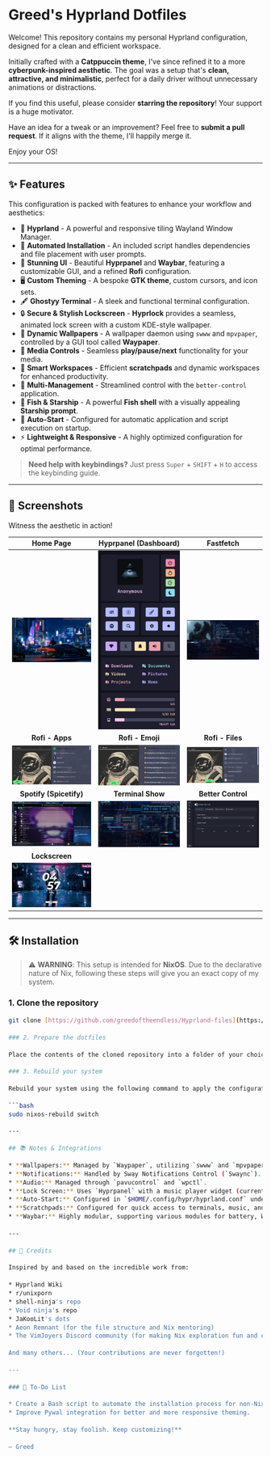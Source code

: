 # Greed's Hyprland Dotfiles

Welcome! This repository contains my personal Hyprland configuration, designed for a clean and efficient workspace.

Initially crafted with a **Catppuccin theme**, I've since refined it to a more **cyberpunk-inspired aesthetic**. The goal was a setup that's **clean, attractive, and minimalistic**, perfect for a daily driver without unnecessary animations or distractions.

If you find this useful, please consider **starring the repository**! Your support is a huge motivator.

Have an idea for a tweak or an improvement? Feel free to **submit a pull request**. If it aligns with the theme, I'll happily merge it.

Enjoy your OS!

---

## ✨ Features

This configuration is packed with features to enhance your workflow and aesthetics:

* 🚀 **Hyprland** - A powerful and responsive tiling Wayland Window Manager.
* 🏃 **Automated Installation** - An included script handles dependencies and file placement with user prompts.
* 🎨 **Stunning UI** - Beautiful **Hyprpanel** and **Waybar**, featuring a customizable GUI, and a refined **Rofi** configuration.
* 🖥️ **Custom Theming** - A bespoke **GTK theme**, custom cursors, and icon sets.
* 🖋️️ **Ghostyy Terminal** - A sleek and functional terminal configuration.
* 🔒 **Secure & Stylish Lockscreen** - **Hyprlock** provides a seamless, animated lock screen with a custom KDE-style wallpaper.
* 🌄 **Dynamic Wallpapers** - A wallpaper daemon using `swww` and `mpvpaper`, controlled by a GUI tool called **Waypaper**.
* 🎵 **Media Controls** - Seamless **play/pause/next** functionality for your media.
* 🧩 **Smart Workspaces** - Efficient **scratchpads** and dynamic workspaces for enhanced productivity.
* 🤖 **Multi-Management** - Streamlined control with the `better-control` application.
* 🐚 **Fish & Starship** - A powerful **Fish shell** with a visually appealing **Starship prompt**.
* 🔄 **Auto-Start** - Configured for automatic application and script execution on startup.
* ⚡ **Lightweight & Responsive** - A highly optimized configuration for optimal performance.

> **Need help with keybindings?** Just press `Super` + `SHIFT` + `H` to access the keybinding guide.

---

## 📸 Screenshots

Witness the aesthetic in action!

| **Home Page** | **Hyprpanel (Dashboard)** | **Fastfetch** |
| :---: | :---: | :---: |
| ![Home Page](https://github.com/greedoftheendless/Hyprland-files/blob/main/Screenshots/Homepage.png) | ![Hyprpanel (Dashboard)](https://github.com/greedoftheendless/Hyprland-files/blob/main/Screenshots/Dashboard(Hyprpanel).png) | ![Fastfetch](https://github.com/greedoftheendless/Hyprland-files/blob/main/Screenshots/Fastfetch.png) |
| **Rofi - Apps** | **Rofi - Emoji** | **Rofi - Files** |
| ![Rofi - Apps](https://github.com/greedoftheendless/Hyprland-files/blob/main/Screenshots/Rofi-Apps.png) | ![Rofi - Emoji](https://github.com/greedoftheendless/Hyprland-files/blob/main/Screenshots/Rofi-Emoji.png) | ![Rofi - Files](https://github.com/greedoftheendless/Hyprland-files/blob/main/Screenshots/Rofi-Files.png) |
| **Spotify (Spicetify)** | **Terminal Show** | **Better Control** |
| ![Spotify (Spicetify)](https://github.com/greedoftheendless/Hyprland-files/blob/main/Screenshots/Spotify.png) | ![Terminal Show](https://github.com/greedoftheendless/Hyprland-files/blob/main/Screenshots/Terminal%20Show.png) | ![Better Control](https://github.com/greedoftheendless/Hyprland-files/blob/main/Screenshots/better-control.png) |
| **Lockscreen** | | |
| ![Lockscreen](https://github.com/greedoftheendless/Hyprland-files/blob/main/Screenshots/lockscreen.png) | | |

---

## 🛠 Installation

> ⚠️ **WARNING**: This setup is intended for **NixOS**. Due to the declarative nature of Nix, following these steps will give you an exact copy of my system.

### 1. Clone the repository

```bash
git clone [https://github.com/greedoftheendless/Hyprland-files](https://github.com/greedoftheendless/Hyprland-files)

### 2. Prepare the dotfiles

Place the contents of the cloned repository into a folder of your choice (e.g., `~/dotfiles`).

### 3. Rebuild your system

Rebuild your system using the following command to apply the configuration.

```bash
sudo nixos-rebuild switch

---

## 📚 Notes & Integrations

* **Wallpapers:** Managed by `Waypaper`, utilizing `swww` and `mpvpaper` as the engine.
* **Notifications:** Handled by Sway Notifications Control (`Swaync`).
* **Audio:** Managed through `pavucontrol` and `wpctl`.
* **Lock Screen:** Uses `Hyprpanel` with a music player widget (currently under development) and custom theming.
* **Auto-Start:** Configured in `$HOME/.config/hypr/hyprland.conf` under the `exec` lines.
* **Scratchpads:** Configured for quick access to terminals, music, and notes.
* **Waybar:** Highly modular, supporting various modules for battery, Wi-Fi, media players, and more.

---

## 🙏 Credits

Inspired by and based on the incredible work from:

* Hyprland Wiki
* r/unixporn
* shell-ninja's repo
* Void ninja's repo
* JaKooLit's dots
* Aeon Remnant (for the file structure and Nix mentoring)
* The VimJoyers Discord community (for making Nix exploration fun and collaborative)

And many others... (Your contributions are never forgotten!)

---

### 📝 To-Do List

* Create a Bash script to automate the installation process for non-NixOS users.
* Improve Pywal integration for better and more responsive theming.

**Stay hungry, stay foolish. Keep customizing!**

— Greed
